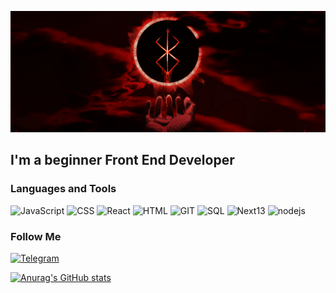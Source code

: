 ![Header](https://github.com/foreveryourkris/foreveryourkris/blob/main/assets/eclips.png)

## I'm a beginner Front End Developer

### Languages and Tools
![JavaScript]( https://img.shields.io/badge/JavaScript-black?style=for-the-badge&logo=javascript)
![CSS]( https://img.shields.io/badge/CSS-black?style=for-the-badge&logo=css3)
![React]( https://img.shields.io/badge/React-black?style=for-the-badge&logo=react)
![HTML]( https://img.shields.io/badge/HTML-black?style=for-the-badge&logo=html5)
![GIT]( https://img.shields.io/badge/GIT-black?style=for-the-badge&logo=GIT)
![SQL]( https://img.shields.io/badge/SQL-black?style=for-the-badge&logo=mysql)
![Next13]( https://img.shields.io/badge/next13-black?style=for-the-badge&logo=nextdotjs)
![nodejs]( https://img.shields.io/badge/node-black?style=for-the-badge&logo=nodedotjs)


### Follow Me

[![Telegram]( https://img.shields.io/badge/telegram-black?style=for-the-badge&logo=telegram)](https://t.me/Through_Time_And_Space)


[![Anurag's GitHub stats](https://github-readme-stats.vercel.app/api?username=foreveryourkris&show_icons=true&theme=dracula&count_private=true)](https://github.com/anuraghazra/github-readme-stats)